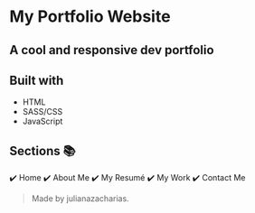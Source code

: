 # My Portfolio Website

## A cool and responsive dev portfolio

## Built with

- HTML
- SASS/CSS
- JavaScript

## Sections 📚

✔️ Home
✔️ About Me
✔️ My Resumé
✔️ My Work
✔️ Contact Me

> Made by julianazacharias.
